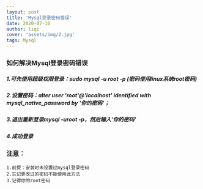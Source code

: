 ```yaml
---
layout: post
title: 'Mysql登录密码错误'
date: 2020-07-16
author: liqi
cover: 'assets/img/2.jpg'
tags: Mysql
---
```


### 如何解决Mysql登录密码错误

##### 1.可先使用超级权限登录：sudo mysql -u root -p (密码使用linux系统root密码)
##### 2.设置密码：alter user 'root'@'localhost' identified with mysql_native_password by '你的密码'；

##### 3.退出重新登录mysql -uroot -p，然后输入'你的密码'
##### 4.成功登录


### 注意：
	1.前提：安装时未设置过mysql登录密码
	2.忘记更改过的密码不能使用此方法
	3.记得你的root密码

